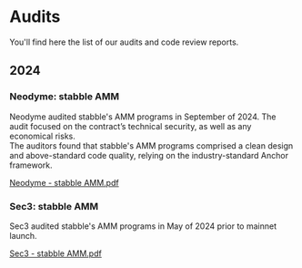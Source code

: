# Audits

You'll find here the list of our audits and code review reports.

## 2024

### Neodyme: stabble AMM

Neodyme audited stabble's AMM programs in September of 2024. The audit focused on the contract’s technical security, as well as any economical risks.  
The auditors found that stabble's AMM programs comprised a clean design and above-standard code quality, relying on the industry-standard Anchor framework.

[Neodyme - stabble AMM.pdf](https://github.com/stabbleorg/audit-reports/blob/main/Neodyme%20-%20stabble%20AMM.pdf)

### Sec3: stabble AMM

Sec3 audited stabble's AMM programs in May of 2024 prior to mainnet launch.

[Sec3 - stabble AMM.pdf](https://github.com/stabbleorg/audit-reports/blob/main/Sec3%20-%20stabble%20AMM.pdf)
